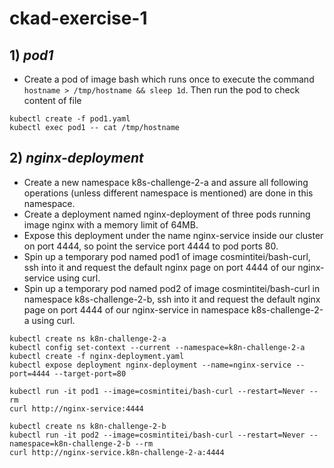 # ckad-exercise-1

## 1) *pod1*
* Create a pod of image bash which runs once to execute the command `hostname > /tmp/hostname && sleep 1d`. Then run the pod to check content of file


```shell
kubectl create -f pod1.yaml
kubectl exec pod1 -- cat /tmp/hostname
```
## 2) *nginx-deployment*
* Create a new namespace k8s-challenge-2-a and assure all following operations (unless different namespace is mentioned) are done in this namespace.
* Create a deployment named nginx-deployment of three pods running image nginx with a memory limit of 64MB.
* Expose this deployment under the name nginx-service inside our cluster on port 4444, so point the service port 4444 to pod ports 80.
* Spin up a temporary pod named pod1 of image cosmintitei/bash-curl, ssh into it and request the default nginx page on port 4444 of our nginx-service using curl.
* Spin up a temporary pod named pod2 of image cosmintitei/bash-curl in namespace k8s-challenge-2-b, ssh into it and request the default nginx page on port 4444 of our nginx-service in namespace k8s-challenge-2-a using curl.


```shell
kubectl create ns k8n-challenge-2-a
kubectl config set-context --current --namespace=k8n-challenge-2-a
kubectl create -f nginx-deployment.yaml
kubectl expose deployment nginx-deployment --name=nginx-service --port=4444 --target-port=80
```
```
kubectl run -it pod1 --image=cosmintitei/bash-curl --restart=Never --rm
curl http://nginx-service:4444
```
```
kubectl create ns k8n-challenge-2-b
kubectl run -it pod2 --image=cosmintitei/bash-curl --restart=Never --namespace=k8n-challenge-2-b --rm
curl http://nginx-service.k8n-challenge-2-a:4444
```
